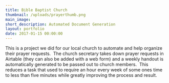 ```yaml
---
title: Bible Baptist Church
thumbnail: /uploads/prayerthumb.png
main_image:
short_description: Automated Document Generation
layout: portfolio
date: 2017-01-15 00:00:00
---
```



This is a project we did for our local church to automate and help organize their prayer requests. &nbsp;The church secretary takes down prayer requests in Airtable (they can also be added with a web form) and a weekly handout is automatically generated to be passed out to church members. &nbsp;This reduces a task that used to require an hour every week of some ones time to less than five minutes while greatly improving the process and result.